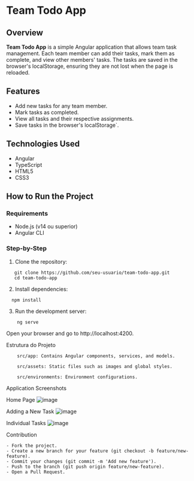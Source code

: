 # Team Todo App

## Overview

**Team Todo App** is a simple Angular application that allows team task management. Each team member can add their tasks, mark them as complete, and view other members' tasks. The tasks are saved in the browser's localStorage, ensuring they are not lost when the page is reloaded.

## Features

- Add new tasks for any team member.
- Mark tasks as completed.
- View all tasks and their respective assignments.
- Save tasks in the browser's localStorage`.

## Technologies Used

- Angular
- TypeScript
- HTML5
- CSS3

## How to Run the Project

### Requirements

- Node.js (v14 ou superior)
- Angular CLI

### Step-by-Step
1. Clone the repository:
```
   git clone https://github.com/seu-usuario/team-todo-app.git
   cd team-todo-app
```
2. Install dependencies:
```
  npm install
```
3. Run the development server:
```
    ng serve
```
Open your browser and go to http://localhost:4200.

Estrutura do Projeto
```
    src/app: Contains Angular components, services, and models.

    src/assets: Static files such as images and global styles.

    src/environments: Environment configurations.
```
Application Screenshots

Home Page
![image](https://github.com/user-attachments/assets/44bb7fc1-30cd-4acf-8e17-6d694397f87e)

Adding a New Task
![image](https://github.com/user-attachments/assets/534a3f82-2a64-4867-b775-f235823e220b)

Individual Tasks
![image](https://github.com/user-attachments/assets/1f645655-507a-4ead-b445-075e4e2418e5)

Contribution

    - Fork the project.
    - Create a new branch for your feature (git checkout -b feature/new-feature).
    - Commit your changes (git commit -m 'Add new feature').
    - Push to the branch (git push origin feature/new-feature).
    - Open a Pull Request.

